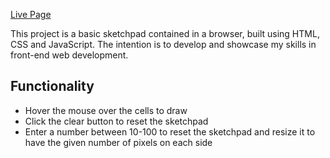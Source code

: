 [Live Page](https://cnpcnpcnp.github.io/etch-a-sketch/)

This project is a basic sketchpad contained in a browser, built using HTML, CSS
and JavaScript. The intention is to develop and showcase my skills in front-end
web development. 

## Functionality

* Hover the mouse over the cells to draw
* Click the clear button to reset the sketchpad
* Enter a number between 10-100 to reset the sketchpad and resize it to have the given number of pixels on each side